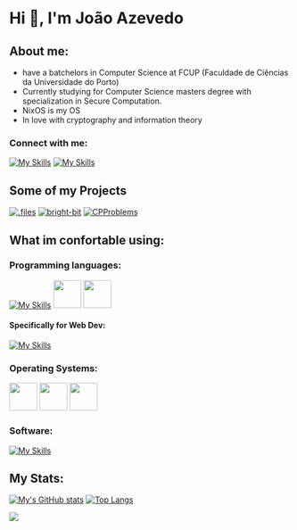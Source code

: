 # Hi 👋, I'm João Azevedo 

## About me:
- have a batchelors in Computer Science at FCUP (Faculdade de Ciências da Universidade do Porto)
- Currently studying for Computer Science masters degree with specialization in Secure Computation.
- NixOS is my OS
- In love with cryptography and information theory

### Connect with me:
[![My Skills](https://skillicons.dev/icons?i=instagram)](https://www.instagram.com/azevedo76_/)
[![My Skills](https://skillicons.dev/icons?i=twitter)](https://twitter.com/Azevedo76_)
<!-- [![My Skills](https://skillicons.dev/icons?i=linkedin)]() -->
<!-- [![My Skills](https://skillicons.dev/icons?i=email)]() -->

## Some of my Projects
[![.files](https://github-readme-stats.vercel.app/api/pin/?username=Azeved00&repo=.files&theme=github_dark_dimmed)](https://github.com/Azeved00/.files)
[![bright-bit](https://github-readme-stats.vercel.app/api/pin/?username=Azeved00&repo=bright-bit&theme=github_dark_dimmed)](https://github.com/Azeved00/bright-bit)
[![CPProblems](https://github-readme-stats.vercel.app/api/pin/?username=Azeved00&repo=CPProblems&theme=github_dark_dimmed)](https://github.com/Azeved00/CPProblems)


## What im confortable using:
### Programming languages:

[![My Skills](https://skillicons.dev/icons?i=c,cpp,haskell,java,bash,python,lua,markdown)]()
<span>
 <img width=50 height=50 src="https://cdn.jsdelivr.net/gh/devicons/devicon/icons/nixos/nixos-original.svg" />
 <img width=50 height=50 src="https://cdn.jsdelivr.net/gh/devicons/devicon/icons/latex/latex-original.svg" />
</span>
          
#### Specifically for Web Dev:

[![My Skills](https://skillicons.dev/icons?i=cs,js,html,css,bootstrap,jquery,dotnet)]()

### Operating Systems:

<span>
  <img width=50 height=50 src="https://cdn.jsdelivr.net/gh/devicons/devicon/icons/nixos/nixos-plain-wordmark.svg" />
  <img width=50 height=50 src="https://cdn.jsdelivr.net/gh/devicons/devicon/icons/ubuntu/ubuntu-plain-wordmark.svg" />
  <img width=50 height=50 src="https://cdn.jsdelivr.net/gh/devicons/devicon/icons/debian/debian-original.svg" />
</span>
  
### Software:

[![My Skills](https://skillicons.dev/icons?i=vim,neovim,visualstudio,postman)]()

## My Stats:

[![My's GitHub stats](https://github-readme-stats.vercel.app/api?username=Azeved00&show_icons=true&theme=github_dark_dimmed&count_private=true)](https://github.com/anuraghazra/github-readme-stats)
[![Top Langs](https://github-readme-stats.vercel.app/api/top-langs/?username=Azeved00&layout=compact&theme=github_dark_dimmed)](https://github.com/anuraghazra/github-readme-stats)




![](https://hit.yhype.me/github/profile?user_id=62391524)
